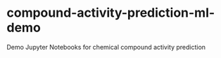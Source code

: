# compound-activity-prediction-ml-demo
Demo Jupyter Notebooks for chemical compound activity prediction

